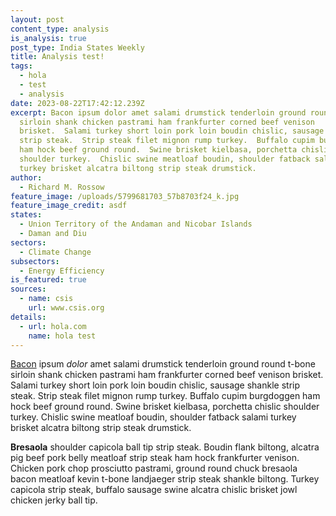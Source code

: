 ```yaml
---
layout: post
content_type: analysis
is_analysis: true
post_type: India States Weekly
title: Analysis test!
tags:
  - hola
  - test
  - analysis
date: 2023-08-22T17:42:12.239Z
excerpt: Bacon ipsum dolor amet salami drumstick tenderloin ground round t-bone
  sirloin shank chicken pastrami ham frankfurter corned beef venison
  brisket.  Salami turkey short loin pork loin boudin chislic, sausage shankle
  strip steak.  Strip steak filet mignon rump turkey.  Buffalo cupim burgdoggen
  ham hock beef ground round.  Swine brisket kielbasa, porchetta chislic
  shoulder turkey.  Chislic swine meatloaf boudin, shoulder fatback salami
  turkey brisket alcatra biltong strip steak drumstick.
author:
  - Richard M. Rossow
feature_image: /uploads/5799681703_57b8703f24_k.jpg
feature_image_credit: asdf
states:
  - Union Territory of the Andaman and Nicobar Islands
  - Daman and Diu
sectors:
  - Climate Change
subsectors:
  - Energy Efficiency
is_featured: true
sources:
  - name: csis
    url: www.csis.org
details:
  - url: hola.com
    name: hola test
---
```

[Bacon](bacon.com) ipsum *dolor* amet salami drumstick tenderloin ground round t-bone sirloin shank chicken pastrami ham frankfurter corned beef venison brisket.  Salami turkey short loin pork loin boudin chislic, sausage shankle strip steak.  Strip steak filet mignon rump turkey.  Buffalo cupim burgdoggen ham hock beef ground round.  Swine brisket kielbasa, porchetta chislic shoulder turkey.  Chislic swine meatloaf boudin, shoulder fatback salami turkey brisket alcatra biltong strip steak drumstick.

**Bresaola** shoulder capicola ball tip strip steak.  Boudin flank biltong, alcatra pig beef pork belly meatloaf strip steak ham hock frankfurter venison.  Chicken pork chop prosciutto pastrami, ground round chuck bresaola bacon meatloaf kevin t-bone landjaeger strip steak shankle biltong.  Turkey capicola strip steak, buffalo sausage swine alcatra chislic brisket jowl chicken jerky ball tip.